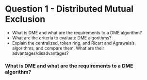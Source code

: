 # **Question 1 - Distributed Mutual Exclusion** 

* What is DME and what are the requirements to a DME algorithm?
* What are the criteria to evaluate DME algorithms?
* Explain the centralized, token ring, and Ricart and Agrawala’s algorithms, and compare them. What are their advantages/disadvantages?



### What is DME and what are the requirements to a DME algorithm?

